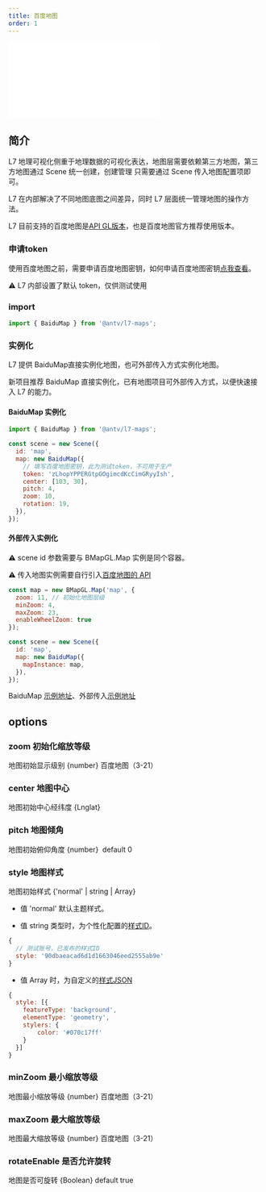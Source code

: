 ```yaml
---
title: 百度地图
order: 1
---
```


<embed src="@/docs/common/style.md"></embed>

## 简介


L7 地理可视化侧重于地理数据的可视化表达，地图层需要依赖第三方地图，第三方地图通过 Scene 统一创建，创建管理
只需要通过 Scene 传入地图配置项即可。

L7 在内部解决了不同地图底图之间差异，同时 L7 层面统一管理地图的操作方法。

L7 目前支持的百度地图是[API GL版本](https://lbsyun.baidu.com/index.php?title=jspopularGL)，也是百度地图官方推荐使用版本。

### 申请token

使用百度地图之前，需要申请百度地图密钥，如何申请百度地图密钥[点我查看](https://lbs.baidu.com/index.php?title=jspopularGL/guide/getkey)。

⚠️  L7 内部设置了默认 token，仅供测试使用


### import

```javascript
import { BaiduMap } from '@antv/l7-maps';
```


### 实例化

L7 提供 BaiduMap直接实例化地图，也可外部传入方式实例化地图。

新项目推荐 BaiduMap 直接实例化，已有地图项目可外部传入方式，以便快速接入 L7 的能力。

#### BaiduMap 实例化


```js
import { BaiduMap } from '@antv/l7-maps';

const scene = new Scene({
  id: 'map',
  map: new BaiduMap({
    // 填写百度地图密钥，此为测试token，不可用于生产
    token: 'zLhopYPPERGtpGOgimcdKcCimGRyyIsh',
    center: [103, 30],
    pitch: 4,
    zoom: 10,
    rotation: 19,
  }),
});
```



#### 外部传入实例化

⚠️ scene id 参数需要与 BMapGL.Map 实例是同个容器。

⚠️ 传入地图实例需要自行引入[百度地图的 API](https://lbs.baidu.com/index.php?title=jspopularGL/guide/show)



```javascript
const map = new BMapGL.Map('map', {
  zoom: 11, // 初始化地图层级
  minZoom: 4,
  maxZoom: 23,
  enableWheelZoom: true
});

const scene = new Scene({
  id: 'map',
  map: new BaiduMap({
    mapInstance: map,
  }),
});
```

BaiduMap [示例地址](/examples/map/map/#baidumap)、外部传入[示例地址](/examples/map/map/#bmapInstance)


## options

### zoom 初始化缩放等级

地图初始显示级别 {number} 百度地图（3-21）

### center 地图中心

地图初始中心经纬度 {Lnglat}

### pitch 地图倾角

地图初始俯仰角度 {number}  default 0

### style 地图样式

地图初始样式 {'normal' | string | Array}

- 值 'normal' 默认主题样式。

- 值 string 类型时，为个性化配置的[样式ID](https://lbsyun.baidu.com/index.php?title=jspopularGL/guide/custom)。

```javascript
{
  // 测试账号，已发布的样式ID 
  style: '90dbaeacad6d1d1663046eed2555ab9e'
}
```


- 值 Array 时，为自定义的[样式JSON](https://lbsyun.baidu.com/index.php?title=jspopularGL/guide/custom)
```javascript
{
  style: [{
    featureType: 'background',
    elementType: 'geometry',
    stylers: {
        color: '#070c17ff'
    }
  }]
}
```

### minZoom 最小缩放等级

地图最小缩放等级 {number} 百度地图（3-21）

### maxZoom 最大缩放等级

地图最大缩放等级 {number} 百度地图（3-21）

### rotateEnable 是否允许旋转

地图是否可旋转 {Boolean} default true

